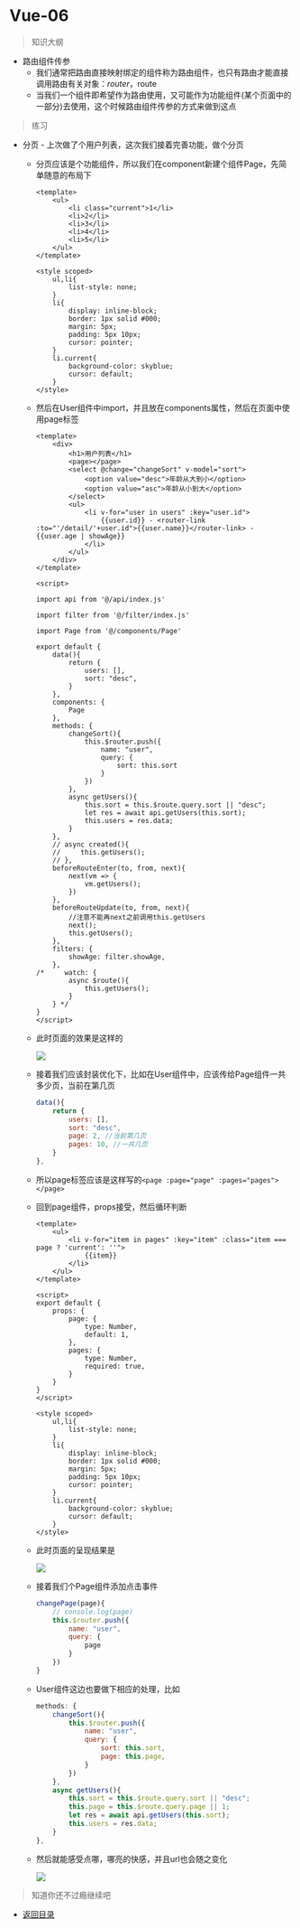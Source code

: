 # Vue-06

> 知识大纲

* 路由组件传参
    * 我们通常把路由直接映射绑定的组件称为路由组件，也只有路由才能直接调用路由有关对象：$router，$route
    * 当我们一个组件即希望作为路由使用，又可能作为功能组件(某个页面中的一部分)去使用，这个时候路由组件传参的方式来做到这点

> 练习

* 分页 - 上次做了个用户列表，这次我们接着完善功能，做个分页
    * 分页应该是个功能组件，所以我们在component新建个组件Page，先简单随意的布局下
        ```vue
        <template>
            <ul>
                <li class="current">1</li>
                <li>2</li>
                <li>3</li>
                <li>4</li>
                <li>5</li>
            </ul>
        </template>

        <style scoped>
            ul,li{
                list-style: none;
            }
            li{
                display: inline-block;
                border: 1px solid #000;
                margin: 5px;
                padding: 5px 10px;
                cursor: pointer;
            }
            li.current{
                background-color: skyblue;
                cursor: default;
            }
        </style>        
        ```
    * 然后在User组件中import，并且放在components属性，然后在页面中使用page标签
        ```vue
        <template>
            <div>
                <h1>用户列表</h1>
                <page></page>
                <select @change="changeSort" v-model="sort">
                    <option value="desc">年龄从大到小</option>
                    <option value="asc">年龄从小到大</option>
                </select>
                <ul>
                    <li v-for="user in users" :key="user.id">
                        {{user.id}} - <router-link :to="'/detail/'+user.id">{{user.name}}</router-link> - {{user.age | showAge}}
                    </li>
                </ul>
            </div>
        </template>

        <script>

        import api from '@/api/index.js'

        import filter from '@/filter/index.js'

        import Page from '@/components/Page'

        export default {
            data(){
                return {
                    users: [],
                    sort: "desc",
                }
            },
            components: {
                Page
            },
            methods: {
                changeSort(){
                    this.$router.push({
                        name: "user",
                        query: {
                            sort: this.sort
                        }
                    })
                },
                async getUsers(){
                    this.sort = this.$route.query.sort || "desc";
                    let res = await api.getUsers(this.sort);
                    this.users = res.data;
                }
            },
            // async created(){
            //     this.getUsers();
            // },
            beforeRouteEnter(to, from, next){
                next(vm => {
                    vm.getUsers();
                })
            },
            beforeRouteUpdate(to, from, next){
                //注意不能再next之前调用this.getUsers
                next();
                this.getUsers();
            },
            filters: {
                showAge: filter.showAge,
            },
        /*     watch: {
                async $route(){
                    this.getUsers();
                }
            } */
        }
        </script>        
        ```
    * 此时页面的效果是这样的

        ![](./images/page组件.jpg) 

    * 接着我们应该封装优化下，比如在User组件中，应该传给Page组件一共多少页，当前在第几页   
        ```js
        data(){
            return {
                users: [],
                sort: "desc",
                page: 2, //当前第几页
                pages: 10, //一共几页
            }
        },        
        ```
    * 所以page标签应该是这样写的`<page :page="page" :pages="pages"></page>`        
    * 回到page组件，props接受，然后循环判断
        ```vue
        <template>
            <ul>
                <li v-for="item in pages" :key="item" :class="item === page ? 'current': ''">
                    {{item}}
                </li>
            </ul>
        </template>

        <script>
        export default {
            props: {
                page: {
                    type: Number,
                    default: 1,
                },
                pages: {
                    type: Number,
                    required: true,
                }
            }
        }
        </script>

        <style scoped>
            ul,li{
                list-style: none;
            }
            li{
                display: inline-block;
                border: 1px solid #000;
                margin: 5px;
                padding: 5px 10px;
                cursor: pointer;
            }
            li.current{
                background-color: skyblue;
                cursor: default;
            }
        </style>        
        ```
    * 此时页面的呈现结果是

        ![](./images/page组件传值.jpg)     

    * 接着我们个Page组件添加点击事件
        ```js
        changePage(page){
            // console.log(page)
            this.$router.push({
                name: "user",
                query: {
                    page
                }
            })
        }        
        ``` 
    * User组件这边也要做下相应的处理，比如
        ```js
        methods: {
            changeSort(){
                this.$router.push({
                    name: "user",
                    query: {
                        sort: this.sort,
                        page: this.page,
                    }
                })
            },
            async getUsers(){
                this.sort = this.$route.query.sort || "desc";
                this.page = this.$route.query.page || 1;
                let res = await api.getUsers(this.sort);
                this.users = res.data;
            }
        },        
        ```  
    * 然后就能感受点哪，哪亮的快感，并且url也会随之变化

        ![](./images/点哪哪亮.png)        

> 知道你还不过瘾继续吧     

* [返回目录](../../README.md) 